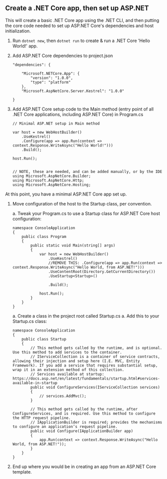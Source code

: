 ## Create a .NET Core app, then set up ASP.NET 

This will create a basic .NET Core app using the .NET CLI, and then putting the core code needed to set up ASP.NET Core's dependencies and host initialization. 

1. Run ```dotnet new```, then ```dotnet run``` to create & run a .NET Core 'Hello World!' app. 
1. Add ASP.NET Core dependencies to project.json

    ```
    "dependencies": {

        "Microsoft.NETCore.App": {
            "version": "1.0.0",
            "type": "platform"
        },
        "Microsoft.AspNetCore.Server.Kestrel": "1.0.0"
    
    }
    ```

1. Add ASP.NET Core setup code to the Main method (entry point of all .NET Core applications, including ASP.NET Core) in Program.cs

    ```
    // Minimal ASP.NET setup in Main method

    var host = new WebHostBuilder()
        .UseKestrel()
        .Configure(app => app.Run(context => context.Response.WriteAsync("Hello World!")))
        .Build();

    host.Run();


    // NOTE, these are needed, and can be added manually, or by the IDE 
    using Microsoft.AspNetCore.Builder;
    using Microsoft.AspNetCore.Http;
    using Microsoft.AspNetCore.Hosting;
    ```

At this point, you have a minimal ASP.NET Core app set up.

1. Move configuration of the host to the Startup class, per convention. 

    a. Tweak your Program.cs to use a Startup class for ASP.NET Core host configuration:

    ```
    namespace ConsoleApplication
    {
        public class Program
        {
            public static void Main(string[] args)
            {
                var host = new WebHostBuilder()
                    .UseKestrel()
                    //REMOVE THIS: .Configure(app => app.Run(context => context.Response.WriteAsync("Hello World, from ASP.NET!")))
                    .UseContentRoot(Directory.GetCurrentDirectory())
                    .UseStartup<Startup>()

                    .Build();

                host.Run();
            }
        }
    }

    ```

    a. Create a class in the project root called Startup.cs
    a. Add this to your Startup.cs class: 

    ```
    namespace ConsoleApplication
    {
        public class Startup
        {
            // This method gets called by the runtime, and is optional. Use this method to add services to the container.
            // IServiceCollection is a container of service contracts, allowing their injection and setup here (I.E. MVC, Entity Framework). If you add a service that requires substantial setup, wrap it in an extension method of this collection.
            // Services available at startup: https://docs.asp.net/en/latest/fundamentals/startup.html#services-available-in-startup
            public void ConfigureServices(IServiceCollection services)
            {
                // services.AddMvc();
            }

            // This method gets called by the runtime, after ConfigureServices, and is required. Use this method to configure the HTTP request pipeline.
            // IApplicationBuilder is required; provides the mechanisms to configure an application’s request pipeline.
            public void Configure(IApplicationBuilder app)
            {
                app.Run(context => context.Response.WriteAsync("Hello World, from ASP.NET!"));
            }
        }
    }
    ```

1. End up where you would be in creating an app from an ASP.NET Core template.